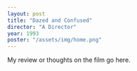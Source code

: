 ```yaml
---
layout: post
title: "Dazed and Confused"
director: "A Director"
year: 1993
poster: "/assets/img/home.png"
---
```


My review or thoughts on the film go here.

